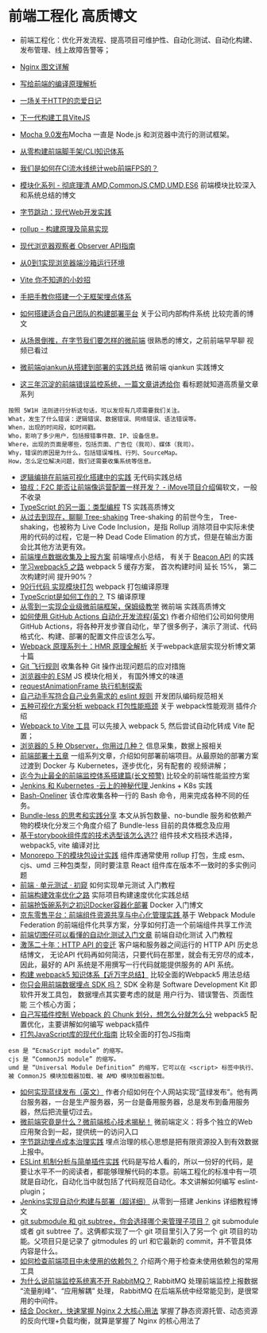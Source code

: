 # 前端工程化 高质博文
* 前端工程化：优化开发流程、提高项目可维护性、自动化测试、自动化构建、发布管理、线上故障告警等；

* [Nginx 图文详解](https://mp.weixin.qq.com/s/vZkXcMOOWu0tsZ_5a6gtew)
* [写给前端的编译原理解析](https://mp.weixin.qq.com/s/Ck5M7vyMe8_8GNqZtA3e0w)
* [一场关于HTTP的恋爱日记](https://mp.weixin.qq.com/s/7Bp8Q9ySIXpnaBfO4jk6Vw)
* [下一代构建工具ViteJS](https://mp.weixin.qq.com/s/NKquEOw1ZP-n2CXcJq9zQw)
* [Mocha 9.0发布](https://github.com/mochajs/mocha/releases/tag/v9.0.0)Mocha 一直是 Node.js 和浏览器中流行的测试框架。
* [从零构建前端脚手架/CLI知识体系](https://juejin.cn/post/6966119324478079007#heading-22)
* [我们是如何在CI流水线统计web前端FPS的？](https://mp.weixin.qq.com/s/fD-jtZ0ETUWwyL3YhmA3kw)
* [模块化系列 - 彻底理清 AMD,CommonJS,CMD,UMD,ES6](https://zhuanlan.zhihu.com/p/108217164) 前端模块比较深入和系统总结的博文
* [字节跳动：现代Web开发实践](https://mp.weixin.qq.com/s/0VDBAgEvqB1xiUs540Fu9A)
* [rollup - 构建原理及简易实现](https://mp.weixin.qq.com/s/diE0M-TWtGoYUUTfTNN26A)
* [现代浏览器观察者 Observer API指南](https://juejin.cn/post/6844903976937209863#heading-4)
* [从0到1实现浏览器端沙箱运行环境](https://mp.weixin.qq.com/s/7CD_F0hEZtYRK0fvBWb_gQ)
* [Vite 你不知道的小妙招](https://mp.weixin.qq.com/s/J_HBCBATgVEexbhzKvb2wQ)
* [手把手教你搭建一个无框架埋点体系](https://mp.weixin.qq.com/s/TcaOUBMBBEGQoQPAjYXb_Q)
* [如何搭建适合自己团队的构建部署平台](https://mp.weixin.qq.com/s/sI-2j9kxAFbZdGSdDnMtVA) 关于公司内部构件系统 比较完善的博文
* [从场景倒推，在字节我们要怎样的微前端](https://mp.weixin.qq.com/s/pTjaje1LUQ2K6VnfsM2eSg) 很熟悉的博文，之前前端早早聊 视频已看过
* [微前端qiankun从搭建到部署的实践总结](https://mp.weixin.qq.com/s/0ox_sLQluMR6gL88yzfIkg) 微前端 qiankun 实践博文
* [这三年沉淀的前端错误监控系统，一篇文章讲透给你](https://mp.weixin.qq.com/s/NY72_cRGAPsex78YwVF_hg) 看标题就知道高质量文章系列
```
按照 5W1H 法则进行分析这句话，可以发现有几项需要我们关注。
What，发⽣了什么错误：逻辑错误、数据错误、⽹络错误、语法错误等。
When，出现的时间段，如时间戳。
Who，影响了多少用户，包括报错事件数、IP、设备信息。
Where，出现的页面是哪些，包括页面、广告位（我司）、媒体（我司）。
Why，错误的原因是为什么，包括错误堆栈、⾏列、SourceMap。
How，怎么定位解决问题，我们还需要收集系统等信息。
```
* [逻辑编排在前端可视化搭建中的实践](https://juejin.cn/post/6942459694430552071) 无代码实践总结
* [狼叔：F2C 能否让前端像运营配置一样开发？ - iMove项目介绍](https://jishuin.proginn.com/p/763bfbd37be6)偏软文，一般不收录
* [TypeScript 的另一面：类型编程](https://juejin.cn/post/6989796543880495135?from=main_page#heading-22) TS 实践高质博文
* [从过去到现在，聊聊 Tree-shaking](https://mp.weixin.qq.com/s/TNXO2ifPymaTxIqzBAmkSQ) Tree-shaking 的前世今生， Tree-shaking，也被称为 Live Code Inclusion，是指 Rollup 消除项目中实际未使用的代码的过程，它是一种 Dead Code Elimation 的方式，但是在输出方面会比其他方法更有效。
* [前端埋点数据收集及上报方案](https://www.shymean.com/article/%E5%89%8D%E7%AB%AF%E5%9F%8B%E7%82%B9%E6%95%B0%E6%8D%AE%E6%94%B6%E9%9B%86%E5%8F%8A%E4%B8%8A%E6%8A%A5%E6%96%B9%E6%A1%88) 前端埋点小总结， 有关于 [Beacon API](https://developer.mozilla.org/zh-CN/docs/Web/API/Beacon_API) 的实践
* [学习webpack5 之路](https://mp.weixin.qq.com/s/pwynolH0pTtT38f-xBUsXw) webpack 5 缓存方案， 首次构建时间 延长 15%， 第二次构建时间 提升90%？
* [90行代码 实现模块打包](https://mp.weixin.qq.com/s/jmtLatozjNxQSg9URBs1Vg) webpack 打包编译原理
* [TypeScript是如何工作的？](https://mp.weixin.qq.com/s/XF8tWJlwZC04WTdmltmXNQ) TS 编译原理
* [从零到一实现企业级微前端框架，保姆级教学](https://juejin.cn/post/7004661323124441102#heading-0) 微前端 实践高质博文
* [如何使用 GitHub Actions 自动化开发流程(英文)](https://posthog.com/blog/automating-a-software-company-with-github-actions) 作者介绍他们公司如何使用 GitHub Actions，将各种开发步骤自动化，举了很多例子，演示了测试、代码格式化、构建、部署的配置文件应该怎么写。
* [Webpack 原理系列十：HMR 原理全解析](https://mp.weixin.qq.com/s/cbYMpuc4hnV9NA4VfqJLvg) 关于webpack底层实现分析博文第十篇
* [Git 飞行规则](https://github.com/k88hudson/git-flight-rules/blob/master/README_zh-CN.md) 收集各种 Git 操作出现问题后的应对措施
* [浏览器中的 ESM](https://mp.weixin.qq.com/s/bMgYgS6rWPkerDo-D6vmMw) JS 模块化相关， 有国外博文的味道
* [requestAnimationFrame 执行机制探索](https://mp.weixin.qq.com/s/ocFcBRjj8xzizF5ebFepdA)
* [自己动手写符合自己业务需求的 eslint 规则](https://mp.weixin.qq.com/s/cbWY0BYeNiCuNtpmylOH9g) 开发团队编码规范相关
* [五种可视化方案分析 webpack 打包性能瓶颈](https://juejin.cn/post/6844904056985485320) 关于 webpack性能观测 插件介绍
* [Webpack to Vite 工具](https://github.com/originjs/webpack-to-vite) 可以先接入 webpack 5, 然后尝试自动化转成 Vite 配置；
* [浏览器的 5 种 Observer，你用过几种？](https://mp.weixin.qq.com/s/-fLZe164aWAaPJ55iZ_m2w) 信息采集，数据上报相关
* [前端部署十五章](https://q.shanyue.tech/deploy/) 一组系列文章，介绍如何部署前端项目。从最原始的部署方案过渡到 Docker 与 Kubernetes，逐步优化，另有配套的 视频讲解；
* [迄今为止最全的前端监控体系搭建篇(长文预警)](https://mp.weixin.qq.com/s/7c0yqwSxK-FvLm1iKZrjmQ) 比较全的前端性能监控方案
* [Jenkins 和 Kubernetes -云上的神秘代理 ](https://www.jenkins.io/zh/blog/2018/09/14/kubernetes-and-secret-agents/) Jenkins + K8s 实践
* [Bash-Oneliner](https://github.com/onceupon/Bash-Oneliner) 该仓库收集各种一行的 Bash 命令，用来完成各种不同的任务。
* [Bundle-less 的思考和实践分享](https://mp.weixin.qq.com/s/nk5SN8AKwyFkUTEOiLCBdQ) 本文从拆包数量、no-bundle 服务和依赖产物的模块化分发三个角度介绍了 Bundle-less 目前的具体概念及应用
* [基于storybook组件库的技术选型该怎么选??](https://mp.weixin.qq.com/s/xjY0d8eNTmAuCZKxKQeu7g) 组件技术文档技术选择，webpack5, vite 编译对比
* [Monorepo 下的模块包设计实践](https://zhuanlan.zhihu.com/p/456483953) 组件库通常使用 rollup 打包，生成 esm、cjs、umd 三种包类型，同时要注意 React 组件库在版本不一致时的多实例问题
* [前端 · 单元测试 · 初窥](https://mp.weixin.qq.com/s/REKt5JnbfJIQY0W9PhCPOA) 如何实现单元测试 入门教程
* [前端构建效率优化之路](https://mp.weixin.qq.com/s/ORqdfZZ8qFyJdYTRwEULgQ) 实际项目构建速度优化实践总结
* [前端抢饭碗系列之初识Docker容器化部署](https://mp.weixin.qq.com/s/unaqvUt-opQJo8AdQDjQTw) Docker 入门博文
* [京东零售平台：前端组件资源共享与中心化管理实践 ](https://mp.weixin.qq.com/s?__biz=MzUxMzcxMzE5Ng==&mid=2247517881&idx=1&sn=90a9ae4663188e4da1a5961e8ac3b013&chksm=f95233face25baec3975677e3b7d71f19ed48bc2c060f8c02da30477f8dbf03b51eead8ba051&scene=21#wechat_redirect) 基于 Webpack Module Federation 的前端组件化共享方案，分享如何打造一个前端组件共享工作流
* [前端切图仔可以看懂的自动化测试入门文章](https://mp.weixin.qq.com/s/YG6Yq3C0CifInSyP5OOQEw) 前端自动化测试 入门教程
* [激荡二十年：HTTP API 的变迁](https://mp.weixin.qq.com/s/9TAYgS74yVdNmjduRycy4A) 客户端和服务器之间运行的 HTTP API 历史总结博文， 无论API 代码再如何简洁，只要代码在那里，就会有无穷尽的成本，因此，最好的 API 系统是不用撰写一行代码就能提供服务的 API 系统。
* [构建 webpack5 知识体系【近万字总结】](https://mp.weixin.qq.com/s?__biz=MzA5MjQwMzQyNw==&mid=2650764789&idx=1&sn=db3cc80fe5321cfc857e61f971398352&chksm=88667679bf11ff6ffdda291c3d3504540a363a0a49e2eaed529cbc59e6cb26b85910448705be&token=2113819192&lang=zh_CN#rd) 比较全面的Webpack5 用法总结
* [你只会用前端数据埋点 SDK 吗？](https://mp.weixin.qq.com/s/EE-bpsiuL8xkpmpYZEQcdQ) SDK 全称是 Software Development Kit 即 软件开发工具包， 数据埋点其实要考虑的就是 用户行为、错误警告、页面性能 三个核心方面；
* [自己写插件控制 Webpack 的 Chunk 划分，想怎么分就怎么分](https://mp.weixin.qq.com/s?__biz=Mzg3OTYzMDkzMg==&mid=2247493292&idx=1&sn=dfc933d14b9d331fba19e6042ba84a05&chksm=cf032997f874a0818f4f28a79252b30b9ba6a258c3858ac2979ef27417f83757ac1b70fc18aa&token=805012839&lang=zh_CN#rd) webpack5 配置优化，主要讲解如何编写 webpack插件
* [打包JavaScript库的现代化指南](https://mp.weixin.qq.com/s/m-i_Et6YqkZ0aj537vN2_A) 比较全面的打包JS指南
```
esm 是 “EcmaScript module” 的缩写。
cjs 是 “CommonJS module” 的缩写。
umd 是 “Universal Module Definition” 的缩写，它可以在 <script> 标签中执行、被 CommonJS 模块加载器加载、被 AMD 模块加载器加载。
```
* [如何实现蓝绿发布（英文）](https://casparwre.de/blog/webapp-python-deployment/) 作者介绍如何在个人网站实现“蓝绿发布”。他有两台服务器，一台是生产服务器，另一台是备用服务器，总是发布到备用服务器，然后把流量切过去。
* [微前端究竟是什么？微前端核心技术揭秘！](https://mp.weixin.qq.com/s?__biz=MzI2NDU4OTExOQ==&mid=2247534273&idx=1&sn=15f4dfb2e4c27f7b590c5794dd6ae218&chksm=eaa85c91dddfd5876305b3e0e5010af0800fcead06c4f657917badacd7a6e769330068a2f83c&token=953834215&lang=zh_CN#rd) 微前端定义：将多个独立的Web应用聚合到一起，提供统一的访问入口
* [​字节跳动埋点成本治理实践](https://mp.weixin.qq.com/s/tdbCYh0DiFGAzbjW7WTUKQ) 埋点治理的核心思想是把有限资源投入到有效数据上报中。
* [ESLint 机制分析与简单插件实践](https://mp.weixin.qq.com/s/wYYDG7yU9h3-6DBYTCkuiA) 代码是写给人看的，所以一份好的代码，是要让水平不一的阅读者，都能够理解代码的本意。前端工程化的标准中有一项就是自动化，自动化当中就包括了代码规范自动化。本文讲解如何编写 eslint-plugin；
* [Jenkins实现自动化构建与部署（超详细）](https://mp.weixin.qq.com/s?__biz=MzkxMjIwMzY3MA==&mid=2247484222&idx=1&sn=57bd0fb9df05ee0f5ae2e537498a97b6&chksm=c111c9c7f66640d109e9ac6f0f4412fd9d958242310611835a8b0806fbd8e31ca39d1d334d9d&scene=132#wechat_redirect) 从零到一搭建 Jenkins 详细教程博文
* [git submodule 和 git subtree，你会选择哪个来管理子项目？](https://mp.weixin.qq.com/s/Cm-xgtregfljwk6Ep9hSpw) git submodule 或者 git subtree 了。这俩都实现了一个 git 项目里引入了另一个 git 项目的功能。父项目只是记录了 gitmodules 的 url 和它最新的 commit，并不管具体内容是什么。
* [如何检查前端项目中未使用的依赖包？](https://mp.weixin.qq.com/s?__biz=MzU2MTIyNDUwMA==&mid=2247513890&idx=1&sn=d60e82b1f2509a569616e8f4d2c73a8a&chksm=fc7ef979cb09706fe82c9788f129140723673f3d496e6086ff9763e77fce526124835c0c6ae7&token=236307061&lang=zh_CN#rd) 介绍两个用于检查未使用依赖包的常用工具
* [为什么说前端监控系统离不开 RabbitMQ？](https://mp.weixin.qq.com/s?__biz=Mzg3OTYzMDkzMg==&mid=2247495768&idx=1&sn=e43838210afaba53a4cce8af0fc816d1&chksm=cf033f63f874b675fc38aae405f25ba3236040d8390b86a08323083116887625c62249542eb2&token=1951016129&lang=zh_CN#rd) RabbitMQ 处理前端监控上报数据 “流量削峰”、“应用解耦” 处理， RabbitMQ 在后端系统中经常能见到，是很常用的中间件。
* [结合 Docker，快速掌握 Nginx 2 大核心用法](https://mp.weixin.qq.com/s?__biz=Mzg3OTYzMDkzMg==&mid=2247496729&idx=1&sn=42c89edd613f51b262b09c6821c84c49&chksm=cf033b22f874b2344fde7a7df81f100b9239d4abd0e38bb14c3e4796c545cb64e733ade0735a&token=2133551871&lang=zh_CN#rd) 掌握了静态资源托管、动态资源的反向代理+负载均衡，就算是掌握了 Nginx 的核心用法了